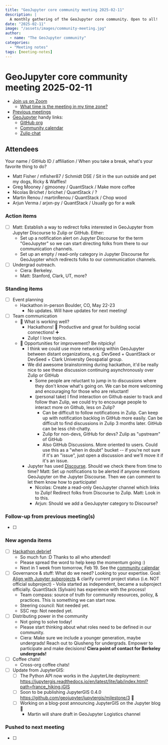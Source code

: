```yaml
---
title: "GeoJupyter core community meeting 2025-02-11"
description: |
  A monthly gathering of the GeoJupyter core community. Open to all!
date: "2025-02-11"
image: "/assets/images/community-meeting.jpg"
author:
  - name: "The GeoJupyter community"
categories:
  - "Meeting notes"
tags: [meeting-notes]
---
```


# GeoJupyter core community meeting 2025-02-11

- [Join us on Zoom](https://berkeley.zoom.us/j/99659397059?pwd=519zZJlcAa1TCyJWRYyYbaYDfuaXNo.1)
  - [What time is the meeting in my time zone?](https://dateful.com/convert/utc?t=4pm)
- [Previous meetings](https://geojupyter.org/blog/#category=Meeting%20notes)
- [GeoJupyter](https://geojupyter.org) handy links:
  - [GitHub org](https://github.com/geojupyter)
  - [Community calendar](https://geojupyter.org/calendar.html)
  - [Zulip chat](https://jupyter.zulipchat.com/#narrow/channel/471314-geojupyter)


## Attendees

Your name / GitHub ID / affiliation / When you take a break, what's your favorite thing to do?

* Matt Fisher / mfisher87 / Schmidt DSE / Sit in the sun outside and pet my dogs, Ricky & Waffles!
* Greg Mooney / gjmooney / QuantStack / Make more coffee
* Nicolas Brichet / brichet / QuantStack / ?
* Martin Renou / martinRenou / QuantStack / Chop wood
* Arjun Verma / arjxn-py / QuantStack / Usually go for a walk


### Action items

- [ ] Matt: Establish a way to redirect folks interested in GeoJupyter from Jupyter
    Discourse to Zulip or GitHub. Either:
  - Set up a notification alert on Jupyter Discourse for the term "GeoJupyter"
    so we can start directing folks from there to our communication channels.
  - Set up an empty / read-only category in Jupyter Discourse for GeoJuypter
    which redirects folks to our communication channels.
- [ ] Undergrad outreach.
  - Ciera: Berkeley.
  - Matt: Stanford, Clark, UT, more?


### Standing items

- [ ] Event planning
  - Hackathon in-person Boulder, CO, May 22-23
    - No updates. Will have updates for next meeting!
- [ ] Team communication
  - :tada: What is working well?
    - Hackathons! :100: Productive and great for building social connections! :heavy_plus_sign:
    - Zulip! I love topics.
  - :wrench: Opportunities for improvement? Be nitpicky!
    - I think we could use more networking within GeoJupyter between distant
      organizations, e.g. DevSeed + QuantStack or DevSeed + Clark University Geospatial
      group.
    - We did awesome brainstorming during hackathon, it'd be really nice to see these
      discussion continuing asynchronously over Zulip or GitHub
      - Some people are reluctant to jump in to discussions where they don't know what's
        going on. We can be more welcoming and encouraging for those who are reluctant!
      - (personal take) I find interaction on Github easier to track and follow than
        Zulip, we could try to encourage people to interact more on Github, less on
        Zulip?
        - Can be difficult to follow notifications in Zulip. Can keep up with
          notification backlog in GitHub more easily. Can be difficult to find
          discussions in Zulip 3 months later. GitHub can be less chit-chatty.
        - Zulip for non-devs, GitHub for devs? Zulip as "upstream" of GitHub
        - Also GitHub Discussions. More oriented to users. Could use this as a "when in
          doubt" bucket -- if you're not sure if it's an "issue", just open a discussion
          and we'll move it if it's an issue.
    - Jupyter has used [Discourse](https://discourse.jupyter.org/).
      Should we check there from time to time?
      Matt: Set up notifications to be alerted if anyone mentions GeoJupyter on the
      Jupyter Discourse. Then we can comment to let them know how to participate!
      - Nicolas: Create a read-only GeoJupyter channel which links to Zulip! Redirect
        folks from Discourse to Zulip. Matt: Look in to this.
      - Arjun: Should we add a GeoJupyter category to Discourse?


### Follow-up from previous meeting(s)

- [ ]


### New agenda items

- [ ] [Hackathon debrief](https://geojupyter.org/blog/20250205-virtual-hackathon/)
    - So much fun :D Thanks to all who attended!
    - Please spread the word to help keep the momentum going :)
    - Next in 1 week from tomorrow, Feb 19.
      See the [community calendar](https://geojupyter.org/calendar)
- [ ] Governance & stuff: What do we need? Looking to your expertise.
      Goal: [Align with Jupyter subprojects](https://jupyter.org/governance/software_subprojects.html?responsibilities-of-jupyter-subprojects=#responsibilities-of-jupyter-subprojects)
      & clarify current project status (i.e. NOT official subproject)
      - Voila started as independent, became a subproject officially.
        QuantStack (Sylvain) has experience with the process!
    - Team compass: source of truth for community resources, policy, & practices.
      This is something we can start now.
    - Steering council: Not needed yet.
    - SSC rep: Not needed yet.
- [ ] Distributing power in the community
    - Not going to solve today!
    - Please start thinking about what roles need to be defined in our community.
    - Ciera: Make sure we include a younger generation, maybe undergrads!
      Reach out to Qiusheng for undergrads.
      Empower to participate and make decisions!
      **Ciera point of contact for Berkeley undergrads!**
- [ ] Coffee chats!
    - Cross-org coffee chats!
- [ ] Update from JupyterGIS:
    - [ ] The Python API now works in the JupyterLite deployment: https://jupytergis.readthedocs.io/en/latest/lite/lab/index.html?path=france_hiking.jGIS
    - [ ] Soon to be publishing JupyterGIS 0.4.0 https://github.com/geojupyter/jupytergis/milestone/3 :tada:
    - [ ] Working on a blog-post announcing JupyterGIS on the Jupyter blog :tada:
      - Martin will share draft in GeoJupyter Logistics channel



### Pushed to next meeting

- [ ]
